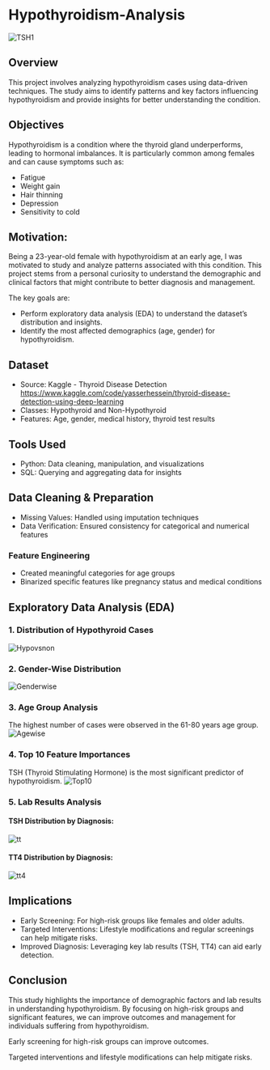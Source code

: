 # Hypothyroidism-Analysis
![TSH1](https://github.com/user-attachments/assets/afead813-50bb-4b6a-b609-535a06620a41)

## Overview
This project involves analyzing hypothyroidism cases using data-driven techniques. The study aims to identify patterns and key factors influencing hypothyroidism and provide insights for better understanding the condition.

## Objectives
Hypothyroidism is a condition where the thyroid gland underperforms, leading to hormonal imbalances. It is particularly common among females and can cause symptoms such as:

- Fatigue
- Weight gain
- Hair thinning
- Depression
- Sensitivity to cold
  
## Motivation:
Being a 23-year-old female with hypothyroidism at an early age, I was motivated to study and analyze patterns associated with this condition. This project stems from a personal curiosity to understand the demographic and clinical factors that might contribute to better diagnosis and management.

The key goals are:

- Perform exploratory data analysis (EDA) to understand the dataset’s distribution and insights.
- Identify the most affected demographics (age, gender) for hypothyroidism.
  
## Dataset
- Source: Kaggle - Thyroid Disease Detection  https://www.kaggle.com/code/yasserhessein/thyroid-disease-detection-using-deep-learning 
- Classes: Hypothyroid and Non-Hypothyroid
- Features: Age, gender, medical history, thyroid test results

## Tools Used
- Python: Data cleaning, manipulation, and visualizations
- SQL: Querying and aggregating data for insights

## Data Cleaning & Preparation
- Missing Values: Handled using imputation techniques
- Data Verification: Ensured consistency for categorical and numerical features
### Feature Engineering
- Created meaningful categories for age groups
- Binarized specific features like pregnancy status and medical conditions

## Exploratory Data Analysis (EDA)
### 1. Distribution of Hypothyroid Cases
![Hypovsnon](https://github.com/user-attachments/assets/01c77446-ec20-4347-bdb5-5d936a347432)

### 2. Gender-Wise Distribution
![Genderwise](https://github.com/user-attachments/assets/9b3c37e7-39db-43a3-9dd4-06646da07eee)

### 3. Age Group Analysis
The highest number of cases were observed in the 61-80 years age group.
![Agewise](https://github.com/user-attachments/assets/3b8371de-a30c-4654-bff4-0764120ea722)

### 4. Top 10 Feature Importances
TSH (Thyroid Stimulating Hormone) is the most significant predictor of hypothyroidism.
![Top10](https://github.com/user-attachments/assets/658d7b0a-8fd0-423b-93e8-e551452e96de)

### 5. Lab Results Analysis
#### TSH Distribution by Diagnosis: 
![tt](https://github.com/user-attachments/assets/4ad57a9d-188d-4782-a6b5-922eb94230e5)

#### TT4 Distribution by Diagnosis:
![tt4](https://github.com/user-attachments/assets/140d820b-9ac4-4d70-8432-8505939be93a)


## Implications
- Early Screening: For high-risk groups like females and older adults.
- Targeted Interventions: Lifestyle modifications and regular screenings can help mitigate risks.
- Improved Diagnosis: Leveraging key lab results (TSH, TT4) can aid early detection.

## Conclusion
This study highlights the importance of demographic factors and lab results in understanding hypothyroidism. By focusing on high-risk groups and significant features, we can improve outcomes and management for individuals suffering from hypothyroidism.

Early screening for high-risk groups can improve outcomes.

Targeted interventions and lifestyle modifications can help mitigate risks.
